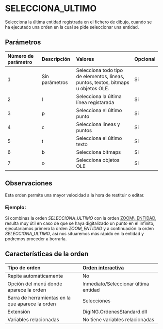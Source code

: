 # SELECCIONA\_ULTIMO

Selecciona la última entidad registrada en el fichero de dibujo, cuando se ha ejecutado una orden en la cual se pide seleccionar una entidad.

## Parámetros

| Número de parámetro | Descripción | Valores | Opcional |
| :--- | :--- | :--- | :--- |
| 1 | Sin parámetros | Selecciona todo tipo de elementos, líneas, puntos, textos, bitmaps u objetos OLE. | Si |
| 2 | l | Selecciona la última línea registarada | Si |
| 3 | p | Selecciona el último punto | Si |
| 4 | c | Selecciona lineas y puntos | Si |
| 5 | t | Selecciona el último texto | Si |
| 6 | b | Selecciona bitmaps | Si |
| 7 | o | Selecciona objetos OLE | Si |

## Observaciones

Esta orden permite una mayor velocidad a la hora de restituir o editar.

### Ejemplo:

Si combinas la orden _SELECCIONA_ULTIMO_ con la orden [ZOOM\\_ENTIDAD](/digi3d-net/referencia/ventana-de-dibujo/ordenes/z/zoom-entidad.md), resulta muy útil en caso de que se haya digitalizado un punto en el infinito, ejecutaríamos primero la orden _ZOOM\_ENTIDAD_ y a continuación la orden _SELECCIONA\_ULTIMO_, así nos situaremos más rápido en la entidad y podremos proceder a borrarla.

## Características de la orden

| Tipo de orden | [Orden interactiva](selecciona-ultimo.md) |
| :--- | :--- |
| Repite automáticamente | No |
| Opción del menú donde aparece la orden | Inmediato/Seleccionar última entidad |
| Barra de herramientas en la que aparece la orden | Selecciones |
| Extensión | DigiNG.OrdenesStandard.dll |
| Variables relacionadas | No tiene variables relacionadas |


